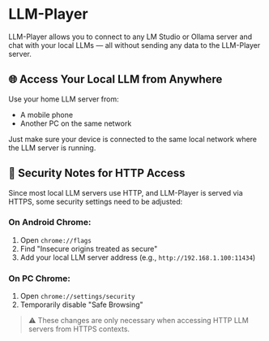 # LLM-Player

LLM-Player allows you to connect to any LM Studio or Ollama server and chat with your local LLMs — all without sending any data to the LLM-Player server.

## 🌐 Access Your Local LLM from Anywhere

Use your home LLM server from:
- A mobile phone
- Another PC on the same network

Just make sure your device is connected to the same local network where the LLM server is running.

## 🔐 Security Notes for HTTP Access

Since most local LLM servers use HTTP, and LLM-Player is served via HTTPS, some security settings need to be adjusted:

### On Android Chrome:
1. Open `chrome://flags`
2. Find "Insecure origins treated as secure"
3. Add your local LLM server address (e.g., `http://192.168.1.100:11434`)

### On PC Chrome:
1. Open `chrome://settings/security`
2. Temporarily disable "Safe Browsing"

> ⚠️ These changes are only necessary when accessing HTTP LLM servers from HTTPS contexts.
